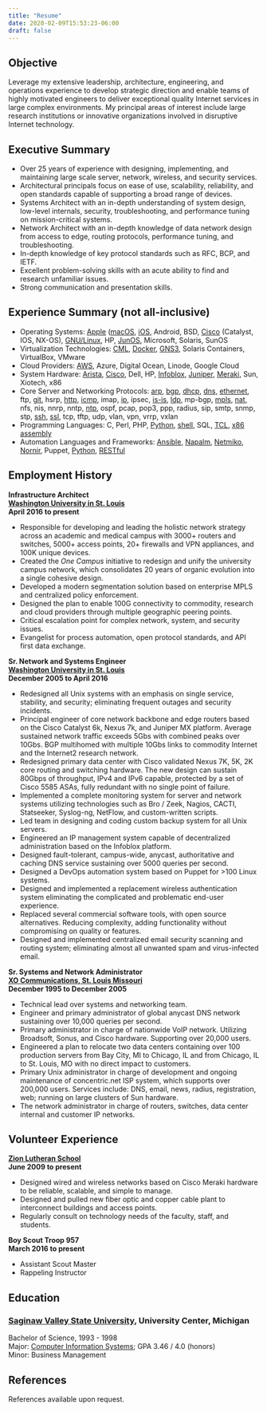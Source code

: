 ```yaml
---
title: "Resume"
date: 2020-02-09T15:53:23-06:00
draft: false
---
```


## Objective

Leverage my extensive leadership, architecture, engineering, and operations experience to develop strategic direction and enable teams of highly motivated engineers to deliver exceptional quality Internet services in large complex environments. My principal areas of interest include large research institutions or innovative organizations involved in disruptive Internet technology.
## Executive Summary

* Over 25 years of experience with designing, implementing, and maintaining large scale server, network, wireless, and security services.
* Architectural principals focus on ease of use, scalability, reliability, and open standards capable of supporting a broad range of devices.
* Systems Architect with an in-depth understanding of system design, low-level internals, security, troubleshooting, and performance tuning on mission-critical systems.
* Network Architect with an in-depth knowledge of data network design from access to edge, routing protocols, performance tuning, and troubleshooting.
* In-depth knowledge of key protocol standards such as RFC, BCP, and IETF.  
* Excellent problem-solving skills with an acute ability to find and research unfamiliar issues.
* Strong communication and presentation skills.

## Experience Summary (not all-inclusive)

* Operating Systems: [Apple](/tags/apple/) ([macOS](/tags/macos/), [iOS](/tags/ios/), Android, BSD, [Cisco](/tags/cisco/) (Catalyst, IOS, NX-OS), [GNU/Linux](/tags/linux/), HP, [JunOS](/tags/juniper/), Microsoft, Solaris, SunOS
* Virtualization Technologies: [CML](/tags/cml/), [Docker](/tags/docker/), [GNS3](/tags/gns3/), Solaris Containers, VirtualBox, VMware
* Cloud Providers: [AWS](/tags/aws/), Azure, Digital Ocean, Linode, Google Cloud
* System Hardware: [Arista](/tags/arista/), [Cisco](/tags/cisco/), Dell, HP, [Infoblox](/tags/infoblox/), [Juniper](/tags/juniper/), [Meraki](/tags/meraki/), Sun, Xiotech, x86
* Core Server and Networking Protocols: [arp](/tags/arp/), [bgp](/tags/bgp/), [dhcp](/tags/dhcp/), [dns](/tags/dns/), [ethernet](/tags/ethernet/), ftp, [git](/tags/git), hsrp, [http](/tags/https), [icmp](/tags/icmp), imap, [ip](/tags/ip/), ipsec, [is-is](/tags/isis), [ldp](/tags/ldp/), mp-bgp, [mpls](/tags/mpls/), [nat](/tags/nat/), nfs, nis, nnrp, nntp, [ntp](/tags/ntp), ospf, pcap, pop3, ppp, radius, sip, smtp, snmp, stp, [ssh](/tags/ssh), [ssl](/tags/ssl/), tcp, tftp, udp, vlan, vpn, vrrp, vxlan
* Programming Languages: C, Perl, PHP, [Python](/tags/python), [shell](/tags/bash/), SQL, [TCL](/tags/tcl/), [x86 assembly](/tags/assembly)
* Automation Languages and Frameworks: [Ansible](/tags/ansible), [Napalm](/tags/napalm), [Netmiko](/tags/netmiko), [Nornir](/tags/nornir), Puppet, [Python](/tags/python), [RESTful](/tags/restful)

## Employment History


**Infrastructure Architect**\
**[Washington University in St. Louis](https://wustl.edu/)**\
**April 2016 to present**

* Responsible for developing and leading the holistic network strategy across an academic and medical campus with 3000+ routers and switches, 5000+ access points, 20+ firewalls and VPN appliances, and 100K unique devices.
* Created the *One Campus* initiative to redesign and unify the university campus network, which consolidates 20 years of organic evolution into a single cohesive design.
* Developed a modern segmentation solution based on enterprise MPLS and centralized policy enforcement.  
* Designed the plan to enable 100G connectivity to commodity, research and cloud providers through multiple geographic peering points.
* Critical escalation point for complex network, system, and security issues.
* Evangelist for process automation, open protocol standards, and API first data exchange.

**Sr. Network and Systems Engineer**\
**[Washington University in St. Louis](https://wustl.edu/)**\
**December 2005 to April 2016**

* Redesigned all Unix systems with an emphasis on single service, stability, and security; eliminating frequent outages and security incidents.
* Principal engineer of core network backbone and edge routers based on the Cisco Catalyst 6k, Nexus 7k, and Juniper MX platform.  Average sustained network traffic exceeds 5Gbs with combined peaks over 10Gbs.  BGP multihomed with multiple 10Gbs links to commodity Internet and the Internet2 research network.   
* Redesigned primary data center with Cisco validated Nexus 7K, 5K, 2K core routing and switching hardware.  The new design can sustain 80Gbps of throughput, IPv4 and IPv6 capable, protected by a set of Cisco 5585 ASAs, fully redundant with no single point of failure.
* Implemented a complete monitoring system for server and network systems utilizing technologies such as Bro / Zeek, Nagios, CACTI, Statseeker, Syslog-ng, NetFlow, and custom-written scripts.  
* Led team in designing and coding custom backup system for all Unix servers.
* Engineered an IP management system capable of decentralized administration based on the Infoblox platform.
* Designed fault-tolerant, campus-wide, anycast, authoritative and caching DNS service sustaining over 5000 queries per second.
* Designed a DevOps automation system based on Puppet for >100 Linux systems.
* Designed and implemented a replacement wireless authentication system eliminating the complicated and problematic end-user experience.
* Replaced several commercial software tools, with open source alternatives.  Reducing complexity, adding functionality without compromising on quality or features.
* Designed and implemented centralized email security scanning and routing system; eliminating almost all unwanted spam and virus-infected email.

**Sr. Systems and Network Administrator**\
**[XO Communications, St. Louis Missouri](https://xo.com/)**\
**December 1995 to December 2005**

* Technical lead over systems and networking team.
* Engineer and primary administrator of global anycast DNS network sustaining over 10,000 queries per second.
* Primary administrator in charge of nationwide VoIP network.  Utilizing Broadsoft, Sonus, and Cisco hardware.  Supporting over 20,000 users.
* Engineered a plan to relocate two data centers containing over 100 production servers from Bay City, MI to Chicago, IL and from Chicago, IL to St. Louis, MO with no direct impact to customers.
* Primary Unix administrator in charge of development and ongoing maintenance of concentric.net ISP system, which supports over 200,000 users.  Services include: DNS, email, news, radius, registration, web; running on large clusters of Sun hardware.
* The network administrator in charge of routers, switches, data center internal and customer IP networks.

## Volunteer Experience

**[Zion Lutheran School](https://zionharvester.org/school/)**\
**June 2009 to present**

* Designed wired and wireless networks based on Cisco Meraki hardware to be reliable, scalable, and simple to manage.
* Designed and pulled new fiber optic and copper cable plant to interconnect buildings and access points.
* Regularly consult on technology needs of the faculty, staff, and students.

**Boy Scout Troop 957**\
**March 2016 to present**

* Assistant Scout Master
* Rappeling Instructor

## Education

### **[Saginaw Valley State University](https://svsu.edu/), University Center, Michigan**

Bachelor of Science, 1993 - 1998\
Major: [Computer Information Systems](/images/svsudiploma.jpeg); GPA 3.46 / 4.0 (honors)\
Minor: Business Management

## References

References available upon request.

